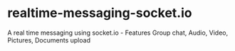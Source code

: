 # realtime-messaging-socket.io
A real time messaging using socket.io - Features Group chat, Audio, Video,  Pictures, Documents upload
